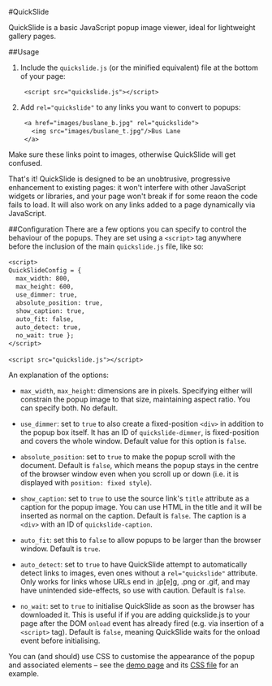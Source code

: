 #QuickSlide

QuickSlide is a basic JavaScript popup image viewer, ideal for lightweight
gallery pages.

##Usage

1. Include the `quickslide.js` (or the minified equivalent) file at the bottom of your page:

        <script src="quickslide.js"></script>

2. Add `rel="quickslide"` to any links you want to convert to popups:

        <a href="images/buslane_b.jpg" rel="quickslide">
          <img src="images/buslane_t.jpg"/>Bus Lane
        </a>
Make sure these links point to images, otherwise QuickSlide will get confused.

That's it! QuickSlide is designed to be an unobtrusive, progressive enhancement to existing pages: it won't interfere with other JavaScript widgets or libraries, and your page won't break if for some reaon the code fails to load. It will also work on any links added to a page dynamically via JavaScript.

##Configuration
There are a few options you can specify to control the behaviour of the popups. They are set using a `<script>` tag anywhere before the inclusion of the main `quickslide.js` file, like so:

    <script>
    QuickSlideConfig = {
      max_width: 800,
      max_height: 600,
      use_dimmer: true,
      absolute_position: true,
      show_caption: true,
      auto_fit: false,
      auto_detect: true,
      no_wait: true };
    </script>

    <script src="quickslide.js"></script>

An explanation of the options:

* `max_width`, `max_height`: dimensions are in pixels. Specifying either will constrain the popup image to that size, maintaining aspect ratio. You can specify both. No default.

* `use_dimmer`: set to `true` to also create a fixed-position `<div>` in addition to the popup box itself. It has an ID of `quickslide-dimmer`, is fixed-position and covers the whole window. Default value for this option is `false`.

* `absolute_position`: set to `true` to make the popup scroll with the document. Default is `false`, which means the popup stays in the centre of the browser window even when you scroll up or down (i.e. it is displayed with `position: fixed style`).

* `show_caption`: set to `true` to use the source link's `title` attribute as a caption for the popup image. You can use HTML in the title and it will be inserted as normal on the caption. Default is `false`. The caption is a `<div>` with an ID of `quickslide-caption`.

* `auto_fit`: set this to `false` to allow popups to be larger than the browser window. Default is `true`.

* `auto_detect`: set to `true` to have QuickSlide attempt to automatically detect links to images, even ones without a `rel="quickslide"` attribute.  Only works for links whose URLs end in .jp[e]g, .png or .gif, and may have unintended side-effects, so use with caution. Default is `false`.

* `no_wait`: set to `true` to initialise QuickSlide as soon as the browser has downloaded it. This is useful if if you are adding quickslide.js to your page after the DOM `onload` event has already fired (e.g. via insertion of a `<script>` tag). Default is `false`, meaning QuickSlide waits for the onload event before initialising.

You can (and should) use CSS to customise the appearance of the popup and associated elements – see the [demo page] and its [CSS file] for an example.

[CSS file]: http://caerphoto.com/quickslide/quickslide.css
[demo page]: http://caerphoto.com/quickslide/

